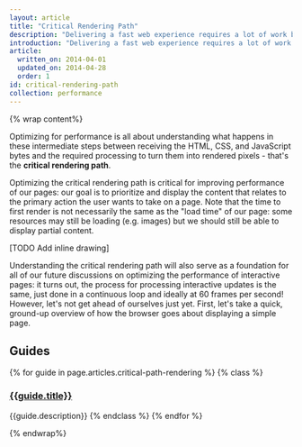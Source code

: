 ```yaml
---
layout: article
title: "Critical Rendering Path"
description: "Delivering a fast web experience requires a lot of work by the browser. Most of this work is hidden from us as web developers: we write the markup, and a nice looking page comes out on the screen. But how exactly does the browser go from consuming our HTML, CSS, and JavaScript to rendered pixels on the screen?"
introduction: "Delivering a fast web experience requires a lot of work by the browser. Most of this work is hidden from us as web developers: we write the markup, and a nice looking page comes out on the screen. But how exactly does the browser go from consuming our HTML, CSS, and JavaScript to rendered pixels on the screen?"
article:
  written_on: 2014-04-01
  updated_on: 2014-04-28
  order: 1
id: critical-rendering-path
collection: performance
---
```

{% wrap content%}

Optimizing for performance is all about understanding what happens in these
intermediate steps between receiving the HTML, CSS, and JavaScript bytes and the
required processing to turn them into rendered pixels - that's the **critical
rendering path**.

Optimizing the critical rendering path is critical for improving performance of
our pages: our goal is to prioritize and display the content that relates to the
primary action the user wants to take on a page. Note that the time to first
render is not necessarily the same as the "load time" of our page: some
resources may still be loading (e.g. images) but we should still be able to
display partial content.

<!-- No converter for: INLINE_DRAWING -->

[TODO Add inline drawing]

Understanding the critical rendering path will also serve as a foundation for
all of our future discussions on optimizing the performance of interactive
pages: it turns out, the process for processing interactive updates is the same,
just done in a continuous loop and ideally at 60 frames per second! However,
let's not get ahead of ourselves just yet. First, let's take a quick, ground-up
overview of how the browser goes about displaying a simple page.

## Guides

{% for guide in page.articles.critical-path-rendering %}
{% class %}
### [{{guide.title}}]({{site.baseurl}}{{guide.url}})
{{guide.description}}
{% endclass %}
{% endfor %}

{% endwrap%}
